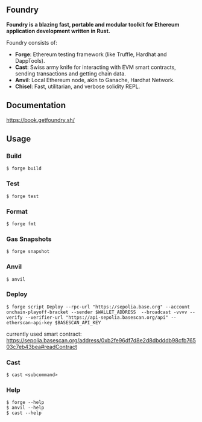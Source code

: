 ## Foundry

**Foundry is a blazing fast, portable and modular toolkit for Ethereum application development written in Rust.**

Foundry consists of:

-   **Forge**: Ethereum testing framework (like Truffle, Hardhat and DappTools).
-   **Cast**: Swiss army knife for interacting with EVM smart contracts, sending transactions and getting chain data.
-   **Anvil**: Local Ethereum node, akin to Ganache, Hardhat Network.
-   **Chisel**: Fast, utilitarian, and verbose solidity REPL.

## Documentation

https://book.getfoundry.sh/

## Usage

### Build

```shell
$ forge build
```

### Test

```shell
$ forge test
```

### Format

```shell
$ forge fmt
```

### Gas Snapshots

```shell
$ forge snapshot
```

### Anvil

```shell
$ anvil
```

### Deploy

```shell
$ forge script Deploy --rpc-url "https://sepolia.base.org" --account onchain-playoff-bracket --sender $WALLET_ADDRESS  --broadcast -vvvv --verify --verifier-url "https://api-sepolia.basescan.org/api" --etherscan-api-key $BASESCAN_API_KEY
```

currently used smart contract: https://sepolia.basescan.org/address/0xb2fe96df7d8e2d8dbdddb98cfb76503c7eb43bea#readContract

### Cast

```shell
$ cast <subcommand>
```

### Help

```shell
$ forge --help
$ anvil --help
$ cast --help
```
